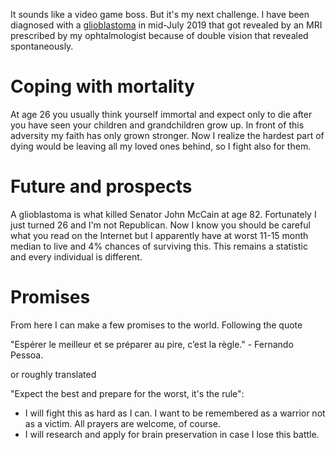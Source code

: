 It sounds like a video game boss.
But it's my next challenge.
I have been diagnosed with a [glioblastoma](https://en.wikipedia.org/wiki/Glioblastoma) in mid-July 2019 that got revealed by an MRI prescribed by my ophtalmologist because of double vision that revealed spontaneously.

# Coping with mortality

At age 26 you usually think yourself immortal and expect only to die after you have seen your children and grandchildren grow up.
In front of this adversity my faith has only grown stronger.
Now I realize the hardest part of dying would be leaving all my loved ones behind, so I fight also for them.

# Future and prospects

A glioblastoma is what killed Senator John McCain at age 82.
Fortunately I just turned 26 and I'm not Republican.
Now I know you should be careful what you read on the Internet but I apparently have at worst 11-15 month median to live and 4% chances of surviving this.
This remains a statistic and every individual is different.

# Promises

From here I can make a few promises to the world. Following the quote

"Espérer le meilleur et se préparer au pire, c’est la règle." - Fernando Pessoa.

or roughly translated

"Expect the best and prepare for the worst, it's the rule":

- I will fight this as hard as I can.
I want to be remembered as a warrior not as a victim.
All prayers are welcome, of course.
- I will research and apply for brain preservation in case I lose this battle.
